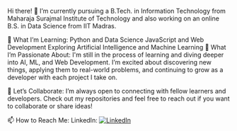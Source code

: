 Hi there! 👋
I’m currently pursuing a B.Tech. in Information Technology from Maharaja Surajmal Institute of Technology and also working on an online B.S. in Data Science from IIT Madras.

🌱 What I’m Learning:
Python and Data Science
JavaScript and Web Development
Exploring Artificial Intelligence and Machine Learning
🚀 What I’m Passionate About:
I'm still in the process of learning and diving deeper into AI, ML, and Web Development. I’m excited about discovering new things, applying them to real-world problems, and continuing to grow as a developer with each project I take on.

🤝 Let’s Collaborate:
I’m always open to connecting with fellow learners and developers. Check out my repositories and feel free to reach out if you want to collaborate or share ideas!

📫 How to Reach Me:
LinkedIn: [![LinkedIn](https://img.shields.io/badge/LinkedIn-0077B5?style=for-the-badge&logo=linkedin&logoColor=white)](https://www.linkedin.com/in/shaurya-uniyal-8b7371306/)

<!--
**shauryauniyaal/shauryauniyaal** is a ✨ _special_ ✨ repository because its `README.md` (this file) appears on your GitHub profile.

Here are some ideas to get you started:

- 🔭 I’m currently working on ...
- 🌱 I’m currently learning ...
- 👯 I’m looking to collaborate on ...
- 🤔 I’m looking for help with ...
- 💬 Ask me about ...
- 📫 How to reach me: ...
- 😄 Pronouns: ...
- ⚡ Fun fact: ...
-->

